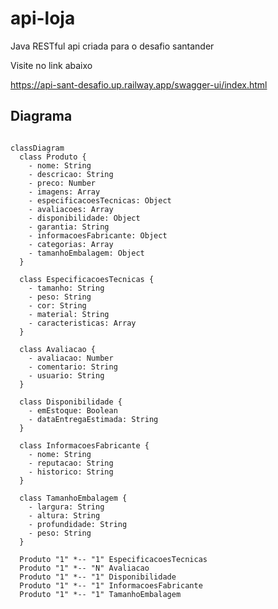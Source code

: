 # api-loja
Java RESTful api criada para o desafio santander

Visite no link abaixo

<a href="https://api-sant-desafio.up.railway.app/swagger-ui/index.html">https://api-sant-desafio.up.railway.app/swagger-ui/index.html</a>

## Diagrama

```mermaid

classDiagram
  class Produto {
    - nome: String
    - descricao: String
    - preco: Number
    - imagens: Array
    - especificacoesTecnicas: Object
    - avaliacoes: Array
    - disponibilidade: Object
    - garantia: String
    - informacoesFabricante: Object
    - categorias: Array
    - tamanhoEmbalagem: Object
  }

  class EspecificacoesTecnicas {
    - tamanho: String
    - peso: String
    - cor: String
    - material: String
    - caracteristicas: Array
  }

  class Avaliacao {
    - avaliacao: Number
    - comentario: String
    - usuario: String
  }

  class Disponibilidade {
    - emEstoque: Boolean
    - dataEntregaEstimada: String
  }

  class InformacoesFabricante {
    - nome: String
    - reputacao: String
    - historico: String
  }

  class TamanhoEmbalagem {
    - largura: String
    - altura: String
    - profundidade: String
    - peso: String
  }

  Produto "1" *-- "1" EspecificacoesTecnicas
  Produto "1" *-- "N" Avaliacao
  Produto "1" *-- "1" Disponibilidade
  Produto "1" *-- "1" InformacoesFabricante
  Produto "1" *-- "1" TamanhoEmbalagem


```


